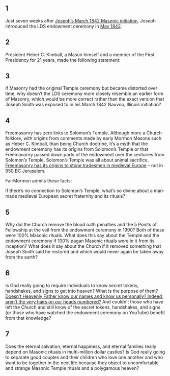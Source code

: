 <RedTitleBar
  title="Temples & Freemasonry"
  subtitle="Concerns & Questions"
/>

<QuoteWithReference
  quote="Because of their Masonic characters the ceremonies of the temple are sacred and not for the public."
  attribution="October 15, 1911"
  source="Message from The First Presidency, 4:250"
  link="https://www.cesletter.org/temples/1"
/>

## 1

Just seven weeks after [Joseph’s March 1842 Masonic initiation](https://www.cesletter.org/temples/2), Joseph introduced the LDS endowment ceremony in [May 1842](https://www.cesletter.org/temples/3).

## 2

President Heber C. Kimball, a Mason himself and a member of the First Presidency for 21 years, made the following statement:

<IndentedQuote
  quote="We have the true Masonry. The Masonry of today is received from the apostasy which took place in the days of Solomon, and David. They have now and then a thing that is correct, but we have the real thing."
  source="Heber C. Kimball and Family: The Nauvoo Years, Stanley B. Kimball, p.458"
  link="https://www.cesletter.org/temples/4"
/>

## 3

If Masonry had the original Temple ceremony but became distorted over time, why doesn’t the LDS ceremony more closely resemble an earlier form of Masonry, which would be more correct rather than the exact version that Joseph Smith was exposed to in his March 1842 Nauvoo, Illinois initiation?

## 4

Freemasonry has zero links to Solomon’s Temple. Although more a Church folklore, with origins from comments made by early Mormon Masons such as Heber C. Kimball, than being Church doctrine, it’s a myth that the endowment ceremony has its origins from Solomon’s Temple or that Freemasonry passed down parts of the endowment over the centuries from Solomon’s Temple. Solomon’s Temple was all about animal sacrifice. [Freemasonry has its origins to stone tradesmen in medieval Europe](https://www.cesletter.org/temples/5) – not in 950 BC Jerusalem.

FairMormon admits these facts:

<IndentedQuote
  quote="Unfortunately, there is no historical evidence to support a continuous functioning line from Solomon’s Temple to the present. We know what went on in Solomon’s Temple; it’s the ritualistic slaughter of animals."
  source="The Message and the Messenger: Latter-day Saints and Freemasonry"
  link="https://www.cesletter.org/temples/6"
/>

<IndentedQuote
  quote="Masonry, while claiming a root in antiquity, can only be reliably traced to medieval stone tradesmen."
  source="Similarities Between Masonic and Mormon Temple Ritual"
  link="https://www.cesletter.org/temples/7"
/>

<IndentedQuote
  quote="It is clear that Freemasonry and its traditions played a role in the development of the endowment ritual..."
  source="Similarities Between Masonic and Mormon Temple Ritual"
  link="https://www.cesletter.org/temples/7"
/>

If there’s no connection to Solomon’s Temple, what’s so divine about a man-made medieval
European secret fraternity and its rituals?

## 5

Why did the Church remove the blood oath penalties and the 5 Points of Fellowship at the veil from the endowment ceremony in 1990? Both of these were 100% Masonic rituals. What does this say about the Temple and the endowment ceremony if 100% pagan Masonic rituals were in it from its inception? What does it say about the Church if it removed something that Joseph Smith said he restored and which would never again be taken away from the earth?

## 6

Is God really going to require individuals to know secret tokens, handshakes, and signs to get into heaven? What is the purpose of them? [Doesn’t Heavenly Father know our names and know us personally? Indeed, aren’t the very hairs on our heads numbered?](https://www.cesletter.org/temples/9) And couldn’t those who have left the Church and still know of the secret tokens, handshakes, and signs (or those who have watched the endowment ceremony on YouTube) benefit from that knowledge?

## 7

Does the eternal salvation, eternal happiness, and eternal families really depend on Masonic rituals in multi-million dollar castles? Is God really going to separate good couples and their children who love one another and who want to be together in the next life because they object to uncomfortable and strange Masonic Temple rituals and a polygamous heaven?

<ImageWithCaption src="/images/placeholder.jpg" />

<IndentedQuote
  quote="PETER: ‘___The five points of fellowship___ are: inside of right foot by the side of right foot, knee to knee, breast to breast, hand to back, and mouth to ear.’"
  source="LDS Temple Endowment - Five Points of Fellowship, Removed 1990"
/>

<IndentedQuote
  quote="WORSHIPFUL MASTER: ‘___The five points of fellowship___ are: foot to foot, knee to knee, breast to breast, hand to back, and cheek to cheek, or mouth to ear.’"
  source="Masonic Five Points of Fellowship from the 3rd Degree Master Mason Ritual"
/>